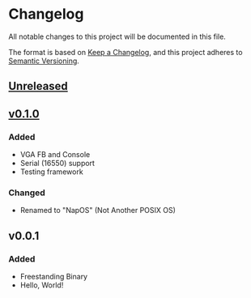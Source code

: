 # Changelog
All notable changes to this project will be documented in this file.

The format is based on [Keep a Changelog](https://keepachangelog.com/en/1.0.0/),
and this project adheres to [Semantic Versioning](https://semver.org/spec/v2.0.0.html).

## [Unreleased]

## [v0.1.0]

### Added
- VGA FB and Console
- Serial (16550) support
- Testing framework

### Changed
- Renamed to "NapOS" (Not Another POSIX OS)

## v0.0.1

### Added
- Freestanding Binary
- Hello, World!

[Unreleased]: https://github.com/szmyd/napos/compare/v0.1.0...HEAD
[v0.1.0]: https://github.com/szmyd/napos/compare/v0.0.1...v0.1.0
